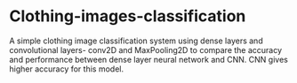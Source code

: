 # Clothing-images-classification
A simple clothing image classification system using dense layers and convolutional layers- conv2D and MaxPooling2D to compare the accuracy and performance between dense layer neural network and CNN. CNN gives higher accuracy for this model.
